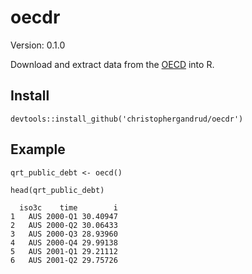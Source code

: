 # oecdr

Version: 0.1.0

Download and extract data from the [OECD](https://stats.oecd.org) into R.

## Install

```{S}
devtools::install_github('christophergandrud/oecdr')
```

## Example

```{S}
qrt_public_debt <- oecd()

head(qrt_public_debt)

  iso3c    time        i
1   AUS 2000-Q1 30.40947
2   AUS 2000-Q2 30.06433
3   AUS 2000-Q3 28.93960
4   AUS 2000-Q4 29.99138
5   AUS 2001-Q1 29.21112
6   AUS 2001-Q2 29.75726
```

